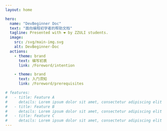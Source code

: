 ```yaml
---
layout: home

hero:
  name: "DevBeginner Doc"
  text: "面向编程初学者的帮助文档"
  tagline: Presented with ❤️ by ZZULI students.
  image:
    src: /svg/main-img.svg
    alt: DevBeginner-Doc
  actions:
    - theme: brand
      text: 编写初衷
      link: /Foreword/intention

    - theme: brand
      text: 入门须知
      link: /Foreword/prerequisites

# features:
#   - title: Feature A
#     details: Lorem ipsum dolor sit amet, consectetur adipiscing elit
#   - title: Feature B
#     details: Lorem ipsum dolor sit amet, consectetur adipiscing elit
#   - title: Feature C
#     details: Lorem ipsum dolor sit amet, consectetur adipiscing elit
---
```

